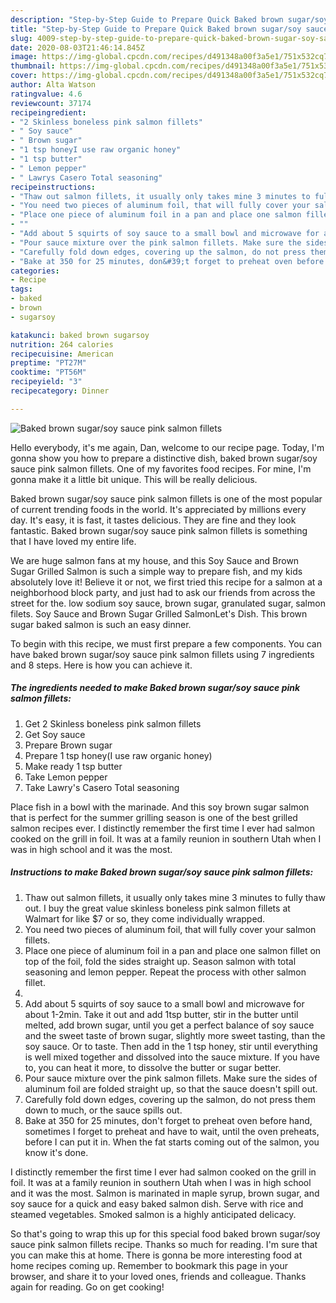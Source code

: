 ```yaml
---
description: "Step-by-Step Guide to Prepare Quick Baked brown sugar/soy sauce pink salmon fillets"
title: "Step-by-Step Guide to Prepare Quick Baked brown sugar/soy sauce pink salmon fillets"
slug: 4009-step-by-step-guide-to-prepare-quick-baked-brown-sugar-soy-sauce-pink-salmon-fillets
date: 2020-08-03T21:46:14.845Z
image: https://img-global.cpcdn.com/recipes/d491348a00f3a5e1/751x532cq70/baked-brown-sugarsoy-sauce-pink-salmon-fillets-recipe-main-photo.jpg
thumbnail: https://img-global.cpcdn.com/recipes/d491348a00f3a5e1/751x532cq70/baked-brown-sugarsoy-sauce-pink-salmon-fillets-recipe-main-photo.jpg
cover: https://img-global.cpcdn.com/recipes/d491348a00f3a5e1/751x532cq70/baked-brown-sugarsoy-sauce-pink-salmon-fillets-recipe-main-photo.jpg
author: Alta Watson
ratingvalue: 4.6
reviewcount: 37174
recipeingredient:
- "2 Skinless boneless pink salmon fillets"
- " Soy sauce"
- " Brown sugar"
- "1 tsp honeyI use raw organic honey"
- "1 tsp butter"
- " Lemon pepper"
- " Lawrys Casero Total seasoning"
recipeinstructions:
- "Thaw out salmon fillets, it usually only takes mine 3 minutes to fully thaw out. I buy the great value skinless boneless pink salmon fillets at Walmart for like $7 or so, they come individually wrapped."
- "You need two pieces of aluminum foil, that will fully cover your salmon fillets."
- "Place one piece of aluminum foil in a pan and place one salmon fillet on top of the foil, fold the sides straight up. Season salmon with total seasoning and lemon pepper. Repeat the process with other salmon fillet."
- ""
- "Add about 5 squirts of soy sauce to a small bowl and microwave for about 1-2min. Take it out and add 1tsp butter, stir in the butter until melted, add brown sugar, until you get a perfect balance of soy sauce and the sweet taste of brown sugar, slightly more sweet tasting, than the soy sauce. Or to taste. Then add in the 1 tsp honey, stir until everything is well mixed together and dissolved into the sauce mixture. If you have to, you can heat it more, to dissolve the butter or sugar better."
- "Pour sauce mixture over the pink salmon fillets. Make sure the sides of aluminum foil are folded straight up, so that the sauce doesn&#39;t spill out."
- "Carefully fold down edges, covering up the salmon, do not press them down to much, or the sauce spills out."
- "Bake at 350 for 25 minutes, don&#39;t forget to preheat oven before hand, sometimes I forget to preheat and have to wait, until the oven preheats, before I can put it in. When the fat starts coming out of the salmon, you know it&#39;s done."
categories:
- Recipe
tags:
- baked
- brown
- sugarsoy

katakunci: baked brown sugarsoy 
nutrition: 264 calories
recipecuisine: American
preptime: "PT27M"
cooktime: "PT56M"
recipeyield: "3"
recipecategory: Dinner

---
```



![Baked brown sugar/soy sauce pink salmon fillets](https://img-global.cpcdn.com/recipes/d491348a00f3a5e1/751x532cq70/baked-brown-sugarsoy-sauce-pink-salmon-fillets-recipe-main-photo.jpg)

Hello everybody, it's me again, Dan, welcome to our recipe page. Today, I'm gonna show you how to prepare a distinctive dish, baked brown sugar/soy sauce pink salmon fillets. One of my favorites food recipes. For mine, I'm gonna make it a little bit unique. This will be really delicious.

Baked brown sugar/soy sauce pink salmon fillets is one of the most popular of current trending foods in the world. It's appreciated by millions every day. It's easy, it is fast, it tastes delicious. They are fine and they look fantastic. Baked brown sugar/soy sauce pink salmon fillets is something that I have loved my entire life.

We are huge salmon fans at my house, and this Soy Sauce and Brown Sugar Grilled Salmon is such a simple way to prepare fish, and my kids absolutely love it! Believe it or not, we first tried this recipe for a salmon at a neighborhood block party, and just had to ask our friends from across the street for the. low sodium soy sauce, brown sugar, granulated sugar, salmon filets. Soy Sauce and Brown Sugar Grilled SalmonLet&#39;s Dish. This brown sugar baked salmon is such an easy dinner.


To begin with this recipe, we must first prepare a few components. You can have baked brown sugar/soy sauce pink salmon fillets using 7 ingredients and 8 steps. Here is how you can achieve it.

<!--inarticleads1-->

##### The ingredients needed to make Baked brown sugar/soy sauce pink salmon fillets:

1. Get 2 Skinless boneless pink salmon fillets
1. Get  Soy sauce
1. Prepare  Brown sugar
1. Prepare 1 tsp honey(I use raw organic honey)
1. Make ready 1 tsp butter
1. Take  Lemon pepper
1. Take  Lawry&#39;s Casero Total seasoning


Place fish in a bowl with the marinade. And this soy brown sugar salmon that is perfect for the summer grilling season is one of the best grilled salmon recipes ever. I distinctly remember the first time I ever had salmon cooked on the grill in foil. It was at a family reunion in southern Utah when I was in high school and it was the most. 

<!--inarticleads2-->

##### Instructions to make Baked brown sugar/soy sauce pink salmon fillets:

1. Thaw out salmon fillets, it usually only takes mine 3 minutes to fully thaw out. I buy the great value skinless boneless pink salmon fillets at Walmart for like $7 or so, they come individually wrapped.
1. You need two pieces of aluminum foil, that will fully cover your salmon fillets.
1. Place one piece of aluminum foil in a pan and place one salmon fillet on top of the foil, fold the sides straight up. Season salmon with total seasoning and lemon pepper. Repeat the process with other salmon fillet.
1. 
1. Add about 5 squirts of soy sauce to a small bowl and microwave for about 1-2min. Take it out and add 1tsp butter, stir in the butter until melted, add brown sugar, until you get a perfect balance of soy sauce and the sweet taste of brown sugar, slightly more sweet tasting, than the soy sauce. Or to taste. Then add in the 1 tsp honey, stir until everything is well mixed together and dissolved into the sauce mixture. If you have to, you can heat it more, to dissolve the butter or sugar better.
1. Pour sauce mixture over the pink salmon fillets. Make sure the sides of aluminum foil are folded straight up, so that the sauce doesn&#39;t spill out.
1. Carefully fold down edges, covering up the salmon, do not press them down to much, or the sauce spills out.
1. Bake at 350 for 25 minutes, don&#39;t forget to preheat oven before hand, sometimes I forget to preheat and have to wait, until the oven preheats, before I can put it in. When the fat starts coming out of the salmon, you know it&#39;s done.


I distinctly remember the first time I ever had salmon cooked on the grill in foil. It was at a family reunion in southern Utah when I was in high school and it was the most. Salmon is marinated in maple syrup, brown sugar, and soy sauce for a quick and easy baked salmon dish. Serve with rice and steamed vegetables. Smoked salmon is a highly anticipated delicacy. 

So that's going to wrap this up for this special food baked brown sugar/soy sauce pink salmon fillets recipe. Thanks so much for reading. I'm sure that you can make this at home. There is gonna be more interesting food at home recipes coming up. Remember to bookmark this page in your browser, and share it to your loved ones, friends and colleague. Thanks again for reading. Go on get cooking!
